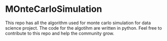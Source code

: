 # MOnteCarloSimulation
This repo has all the algorithm used for monte carlo simulation for data science project. The code for the algotihm are written in python. Feel free to contribute to this repo and help the community grow.
